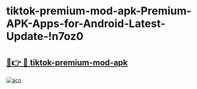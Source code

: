 # tiktok-premium-mod-apk-Premium-APK-Apps-for-Android-Latest-Update-!n7oz0

# <h2><a href="https://2fag4j.esa.edu.pl?title=tiktok-premium-mod-apk&ref=n7oz0">🔗👉 🔴 tiktok-premium-mod-apk</a></h2>

[![acn](https://github.com/user-attachments/assets/0f9c940e-d8b0-45ae-aac7-cd30a18b3e1c)](https://2fag4j.esa.edu.pl?title=tiktok-premium-mod-apk&ref=n7oz0)

